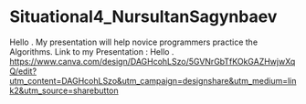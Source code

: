 # Situational4_NursultanSagynbaev

Hello . My presentation will help novice programmers practice the Algorithms.
Link to my Presentation : Hello . https://www.canva.com/design/DAGHcohLSzo/5GVNrGbTfKOkGAZHwjwXqQ/edit?utm_content=DAGHcohLSzo&utm_campaign=designshare&utm_medium=link2&utm_source=sharebutton

